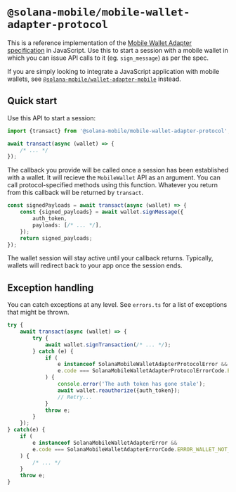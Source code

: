 # `@solana-mobile/mobile-wallet-adapter-protocol`

This is a reference implementation of the [Mobile Wallet Adapter specification](https://github.com/solana-mobile/mobile-wallet-adapter/blob/main/spec/spec.md) in JavaScript. Use this to start a session with a mobile wallet in which you can issue API calls to it (eg. `sign_message`) as per the spec.

If you are simply looking to integrate a JavaScript application with mobile wallets, see [`@solana-mobile/wallet-adapter-mobile`](https://www.npmjs.com/package/@solana-mobile/wallet-adapter-mobile) instead.

## Quick start

Use this API to start a session:

```typescript
import {transact} from '@solana-mobile/mobile-wallet-adapter-protocol';

await transact(async (wallet) => {
    /* ... */
});
```

The callback you provide will be called once a session has been established with a wallet. It will recieve the `MobileWallet` API as an argument. You can call protocol-specified methods using this function. Whatever you return from this callback will be returned by `transact`.

```typescript
const signedPayloads = await transact(async (wallet) => {
    const {signed_payloads} = await wallet.signMessage({
        auth_token,
        payloads: [/* ... */],
    });
    return signed_payloads;
});
```

The wallet session will stay active until your callback returns. Typically, wallets will redirect back to your app once the session ends.

## Exception handling

You can catch exceptions at any level. See `errors.ts` for a list of exceptions that might be thrown.

```typescript
try {
    await transact(async (wallet) => {
        try {
            await wallet.signTransaction(/* ... */);
        } catch (e) {
            if (
                e instanceof SolanaMobileWalletAdapterProtocolError &&
                e.code === SolanaMobileWalletAdapterProtocolErrorCode.ERROR_REAUTHORIZE
            ) {
                console.error('The auth token has gone stale');
                await wallet.reauthorize({auth_token});
                // Retry...
            }
            throw e;
        }
    });
} catch(e) {
    if (
        e instanceof SolanaMobileWalletAdapterError &&
        e.code === SolanaMobileWalletAdapterErrorCode.ERROR_WALLET_NOT_FOUND
    ) {
        /* ... */
    }
    throw e;
}
```